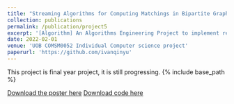 ```yaml
---
title: "Streaming Algorithms for Computing Matchings in Bipartite Graphs (In progress) "
collection: publications
permalink: /publication/project5
excerpt: '[Algorithm] An Algorithms Engineering Project to implement recent data streaming algorithms.'
date: 2022-02-01
venue: 'UOB COMSM0052 Individual Computer science project'
paperurl: 'https://github.com/ivanqinyu'
---
```

This project is final year project, it is still progressing.
{% include base_path %}

[Download the poster here](/files/project5_poster.pdf)
[Download code here](https://github.com/ivanqinyu)